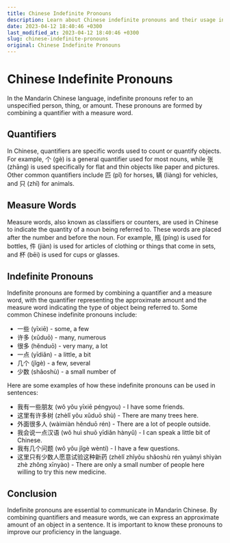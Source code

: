 ```yaml
---
title: Chinese Indefinite Pronouns
description: Learn about Chinese indefinite pronouns and their usage in Mandarin Chinese.
date: 2023-04-12 18:40:46 +0300
last_modified_at: 2023-04-12 18:40:46 +0300
slug: chinese-indefinite-pronouns
original: Chinese Indefinite Pronouns
---
```

# Chinese Indefinite Pronouns

In the Mandarin Chinese language, indefinite pronouns refer to an unspecified person, thing, or amount. These pronouns are formed by combining a quantifier with a measure word. 

## Quantifiers

In Chinese, quantifiers are specific words used to count or quantify objects. For example, 个 (gè) is a general quantifier used for most nouns, while 张 (zhāng) is used specifically for flat and thin objects like paper and pictures. Other common quantifiers include 匹 (pǐ) for horses, 辆 (liàng) for vehicles, and 只 (zhī) for animals.

## Measure Words

Measure words, also known as classifiers or counters, are used in Chinese to indicate the quantity of a noun being referred to. These words are placed after the number and before the noun. For example, 瓶 (píng) is used for bottles, 件 (jiàn) is used for articles of clothing or things that come in sets, and 杯 (bēi) is used for cups or glasses.

## Indefinite Pronouns

Indefinite pronouns are formed by combining a quantifier and a measure word, with the quantifier representing the approximate amount and the measure word indicating the type of object being referred to. Some common Chinese indefinite pronouns include:

- 一些 (yīxiē) - some, a few
- 许多 (xǔduō) - many, numerous
- 很多 (hěnduō) - very many, a lot
- 一点 (yīdiǎn) - a little, a bit
- 几个 (jǐgè) - a few, several
- 少数 (shǎoshù) - a small number of

Here are some examples of how these indefinite pronouns can be used in sentences:

- 我有一些朋友 (wǒ yǒu yīxiē péngyou) - I have some friends.
- 这里有许多树 (zhèlǐ yǒu xǔduō shù) - There are many trees here.
- 外面很多人 (wàimiàn hěnduō rén) - There are a lot of people outside.
- 我会说一点汉语 (wǒ huì shuō yīdiǎn hànyǔ) - I can speak a little bit of Chinese.
- 我有几个问题 (wǒ yǒu jǐgè wèntí) - I have a few questions.
- 这里只有少数人愿意试验这种新药 (zhèlǐ zhǐyǒu shǎoshù rén yuànyì shìyàn zhè zhǒng xīnyào) - There are only a small number of people here willing to try this new medicine.

## Conclusion

Indefinite pronouns are essential to communicate in Mandarin Chinese. By combining quantifiers and measure words, we can express an approximate amount of an object in a sentence. It is important to know these pronouns to improve our proficiency in the language.
